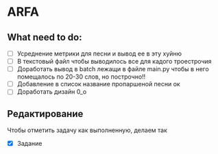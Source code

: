 # ARFA

## What need to do:
- [ ] Усреднение метрики для песни и вывод ее в эту хуйню
- [ ] В текстовый файл чтобы выводилось все для кадого троестрочия
- [ ] Доработать вывод в batch лежащи в файле main.py чтобы в него помещалось по 20-30 слов, но построчно!!
- [ ] Добавление в список название пропаршеной песни ок
- [ ] Доработать дизайн 0_о

## Редактирование
Чтобы отметить задачу как выполненную, делаем так
- [x] Задание

